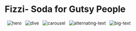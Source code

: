 # Fizzi- Soda for Gutsy People

&nbsp;
![hero](https://github.com/user-attachments/assets/63089fc4-674b-48ac-b7ee-a384321f3363)
&nbsp;
![dive](https://github.com/user-attachments/assets/b5ed623a-eadd-4a2a-83ff-5af49d5a6fa6)
&nbsp;
![carousel](https://github.com/user-attachments/assets/6e424f22-d89d-4828-b67d-225bfee5f059)
&nbsp;
![alternating-text](https://github.com/user-attachments/assets/5b20effc-29f5-4834-9cf7-1ea58ea28f2d)
&nbsp;
![big-text](https://github.com/user-attachments/assets/a7eb00b5-a1eb-4a41-8320-1a6e48541486)
&nbsp;





